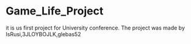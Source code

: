 # Game_Life_Project
it is us first project for University conference.
The project was made by IsRusi,3JLOYBOJLK,glebas52
